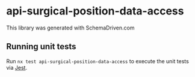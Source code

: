 
# api-surgical-position-data-access

This library was generated with SchemaDriven.com

## Running unit tests

Run `nx test api-surgical-position-data-access` to execute the unit tests via [Jest](https://jestjs.io).

